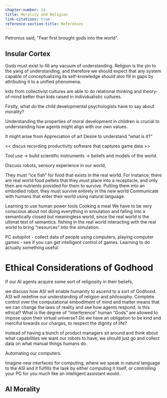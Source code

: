 ```yaml
---
chapter-number: 14
title: Morality and Religion
link-citations: true
reference-section-title: References
---
```


Petronius said, "Fear first brought gods into the world".

## Insular Cortex



Gods must exist to fill any vacuum of understanding. Religion is the yin to the yang of understanding, and therefore we should expect that any system capable of conceptualizing its self-knowledge should also fill in gaps by attributing it to a unified phenomena.




kids from collectivist cultures are able to do relational thinking and theory-of-mind better than kids raised in individualistic cultures.

<!-- priority: high, need to flesh out ideas -->

<!-- TODO: look at what sapolsky has to say about formation of morality-->

Firstly, what do the child developmental psychologists have to say about morality?

Understanding the properties of moral development in children is crucial to understanding how agents might align with our own values.
<!-- The way by which humans form their moral systems that underpin their behavior is key
 -->

It might arise from
Appreciation of art
Desire to understand “what is it?”


<< discus recording productivity software that captures game data >> 



Tool use -> build scientific instruments -> beliefs and models of the world.


Discuss robots, sensory experience in our world,


They must “ice fish” for food that exists in the real world. For instance, there are real world food pellets that they must place into a receptacle, and only then are nutrients provided for them to survive.
Putting them into an embodied robot, they must survive entirely in the new world
Communicate with humans that enter their world using natural language.

Learning to use human power tools 
Cooking a meal
We have to be very conscious about not doing everything in simulation and falling into a semantically closed but meaningless world, since the real world is the ultimat test of semantics. fishing in the real world interacting with the real world to bring “resources” into the simulation. <draw a diagram of a sim fisherman with an ice hole that goes into the real world>

PC autopilot - collect data of people using computers, playing computer games - see if you can get intelligent control of games. Learning to do actually something useful.

<interpretability> 

# Ethical Considerations of Godhood

If our AI agents acquire some sort of religiosity in their beliefs, 

we discuss how ASI will enable humanity to ascend to a sort of Godhood. ASI will redefine our understanding of religion and philosophy. Complete control over the computational embodiment of mind and matter means that we can change the laws of reality and see how agents respond. Is this ethical? What is the degree of “interference” human “Gods” are allowed to impose upon their virtual universe? Do we have an obligation to be kind and merciful towards our charges, to respect the dignity of life?



Instead of having a bunch of product managers sit around and think about what capabilities we want our robots to have, we should just go and collect data on what manual things humans do.

Automating our computers.

Imagine new interfaces for computing, where we speak in natural language to the ASI and it fulfills the task by either computing it itself, or controlling your PC for you much like an intelligent assistant would.


## AI Morality

<!-- what does the book behave have to say on the formation of religion? pg 181 - moral development-->

